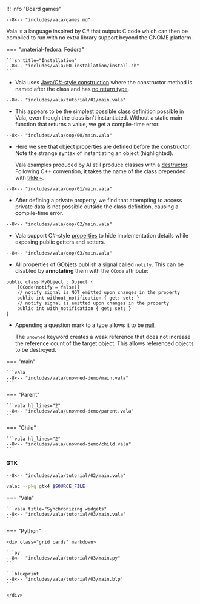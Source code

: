 !!! info "Board games"

    --8<-- "includes/vala/games.md"

Vala is a language inspired by C# that outputs C code which can then be compiled to run with no extra library support beyond the GNOME platform.

=== ":material-fedora: Fedora"

    ```sh title="Installation"
    --8<-- "includes/vala/00-installation/install.sh"
    ```

<div class="grid cards" markdown>

-   Vala uses [Java/C#-style construction](https://naaando.gitbooks.io/the-vala-tutorial/content/en/4-object-oriented-programming/construction.html) where the constructor method is named after the class and has [no return type](https://naaando.gitbooks.io/the-vala-tutorial/content/en/4-object-oriented-programming/oop-basics.html).

```vala
--8<-- "includes/vala/tutorial/01/main.vala"
```

-   This appears to be the simplest possible class definition possible in Vala, even though the class isn't instantiated.
    Without a static main function that returns a value, we get a compile-time error.

```vala
--8<-- "includes/vala/oop/00/main.vala"
```

-   Here we see that object properties are defined before the constructor.
    Note the strange syntax of instantiating an object (highlighted).

    Vala examples produced by AI still produce classes with a [destructor](https://en.wikipedia.org/wiki/Destructor_(computer_programming)).
    Following C++ convention, it takes the name of the class prepended with [tilde `~`](https://docs.vala.dev/tutorials/programming-language/main/03-00-object-oriented-programming/03-03-destruction.html).

```vala hl_lines="10"
--8<-- "includes/vala/oop/01/main.vala"
```

-   After defining a private property, we find that attempting to access private data is not possible outside the class definition, causing a compile-time error.

```vala hl_lines="3 6 14"
--8<-- "includes/vala/oop/02/main.vala"
```

-   Vala support C#-style [properties](https://docs.vala.dev/tutorials/programming-language/main/03-00-object-oriented-programming/03-05-properties.html) to hide implementation details while exposing public getters and setters.

```vala
--8<-- "includes/vala/oop/03/main.vala"
```

-   All properties of GObjets publish a signal called `notify`.
    This can be disabled by **annotating** them with the `CCode` attribute:

```vala hl_lines="2"
public class MyObject : Object {
    [CCode(notify = false)]
    // notify signal is NOT emitted upon changes in the property
    public int without_notification { get; set; }
    // notify signal is emitted upon changes in the property
    public int with_notification { get; set; }
}
```

-   Appending a question mark to a type allows it to be [null.](https://docs.vala.dev/developer-guides/bindings/writing-a-vapi-manually/05-00-fundamentals-of-binding-a-c-function/05-03-nullability.html)

    The `unowned` keyword creates a weak reference that does not increase the reference count of the target object.
    This allows referenced objects to be destroyed.

=== "main"

    ```vala
    --8<-- "includes/vala/unowned-demo/main.vala"
    ```

=== "Parent"

    ```vala hl_lines="2"
    --8<-- "includes/vala/unowned-demo/parent.vala"
    ```

=== "Child"

    ```vala hl_lines="2"
    --8<-- "includes/vala/unowned-demo/child.vala"
    ```

</div>

#### GTK

```vala title="Basic GTK App"
--8<-- "includes/vala/tutorial/02/main.vala"
```

```sh title="Compile GTK4 app"
valac --pkg gtk4 $SOURCE_FILE
```

=== "Vala"

    ```vala title="Synchronizing widgets"
    --8<-- "includes/vala/tutorial/03/main.vala"
    ```

=== "Python"

    <div class="grid cards" markdown>

    ```py
    --8<-- "includes/vala/tutorial/03/main.py"
    ```

    ```blueprint
    --8<-- "includes/vala/tutorial/03/main.blp"
    ```

    </div>
